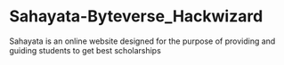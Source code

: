 # Sahayata-Byteverse_Hackwizard
Sahayata is an online website designed for the purpose of providing and guiding students to get  best scholarships 
